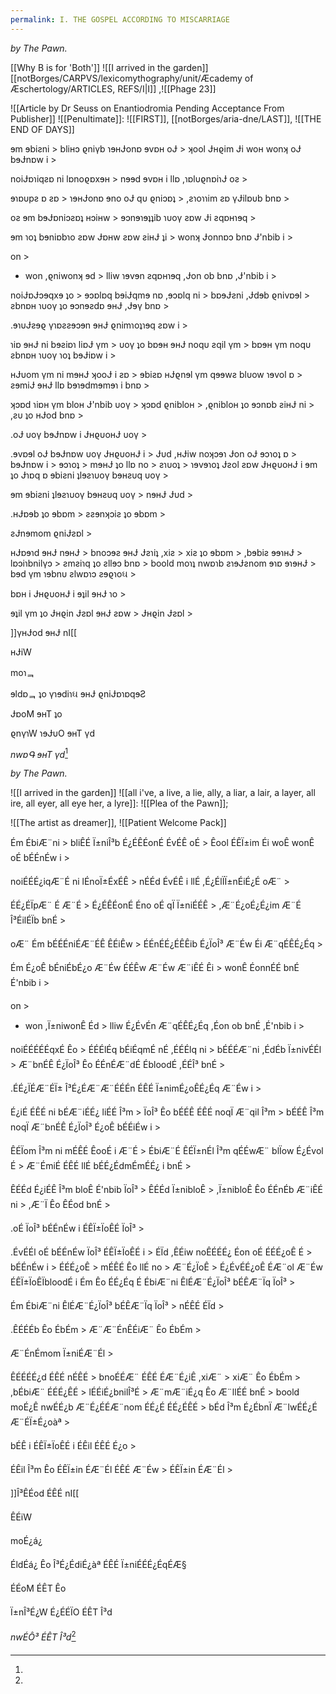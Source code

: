 ```yaml
---
permalink: I. THE GOSPEL ACCORDING TO MISCARRIAGE
---
```


*by The Pawn.* 

[[Why B is for 'Both']]
![[I arrived in the garden]]
[[notBorges/CARPVS/lexicomythography/unit/Æcademy of Æschertology/ARTICLES, REFS/I|I]] ,![[Phage 23]]


![[Article by Dr Seuss on Enantiodromia Pending Acceptance From Publisher]]
![[Penultimate]]:
![[FIRST]], [[notBorges/aria-dne/LAST]], 
![[THE END OF DAYS]]


 >
 ɘm ɘbiƨni >
bliʜɔ ϱniγb ɿɘʜɈonɒ ɘvɒʜ oɈ >
 ʞool Ɉʜϱim Ɉi woʜ wonʞ oɈ bɘɈnɒw i >
 >
 noiɈɒɿiqƨɒ ni lɒnoϱɒxɘʜ >
 nɘɘd ɘvɒʜ i llɒ ,ɿɒlυϱnɒiɿɈ oƨ >
 >
 ɘɿɒυpƨ ɒ ƨɒ >
 ɿɘʜɈonɒ ɘno oɈ qυ ϱniɔɒʇ >
 ,ƨɿoɿɿim ƨɒ γɈilɒυb bnɒ >
 >
 oƨ ɘm bɘɈɒniɔƨɒʇ ʜɔiʜw >
 ɘɔnɘɿɘʇʇib ɿυoγ ƨɒw Ɉi ƨqɒʜɿɘq >
 >
 ɘm ɿoʇ bɘniɒbɿo ƨɒw Ɉɒʜw ƨɒw ƨiʜɈ ʇi >
 wonʞ Ɉonnɒɔ bnɒ Ɉ'nbib i >
 >
 on >
- won ,ϱniwonʞ ɘd >
 lliw ɿɘvɘn ƨqɒʜɿɘq ,Ɉon ob bnɒ ,Ɉ'nbib i >
 >
 noiɈɒɈɔɘqxɘ ʇo >
 ɘɔɒlɒq bɘiɈqmɘ nɒ ,ɘɔɒlq ni >
 bɒɘɈƨni ,Ɉdɘb ϱnivɒɘl >
 ƨbnɒʜ ɿυoγ ʇo ɘɔnɘƨdɒ ɘʜɈ ,Ɉɘγ bnɒ >
 >
.ɘɿυɈƨɘϱ γɿɒƨƨɘɔɘn ɘʜɈ ϱnimɿoʇɿɘq ƨɒw i >
 >
 ɿiɒ ɘʜɈ ni bɘƨiɒɿ liɒɈ γm >
 υoγ ʇo bɒɘʜ ɘʜɈ noqυ ƨqil γm >
 bɒɘʜ γm noqυ ƨbnɒʜ ɿυoγ ɿoʇ bɘɈiɒw i >
 >
 ʜɈυom γm ni mɘʜɈ ʞooɈ i ƨɒ >
 ɘbiƨɒ ʜɈϱnɘl γm qɘɘwƨ blυow ɿɘvol ɒ >
 ƨɘmiɈ ɘʜɈ llɒ bɘɿɘdmɘmɘɿ i bnɒ >
 >
 ʞɔɒd ɿiɒʜ γm bloʜ Ɉ'nbib υoγ >
 ʞɔɒd ϱnibloʜ >
 ,ϱnibloʜ ʇo ɘɔnɒb ƨiʜɈ ni >
 ,ƨυ ʇo ʜɈod bnɒ >
 >
 .oɈ υoγ bɘɈnɒw i ɈʜϱυoʜɈ υoγ >
 >
 .ɘvɒɘl oɈ bɘɈnɒw υoγ ɈʜϱυoʜɈ i >
 Ɉυd ,ʜɈiw noʞɔɘɿ Ɉon oɈ ɘɔɿoʇ ɒ >
 bɘɈnɒw i >
 ɘɔɿoʇ >
 mɘʜɈ ʇo llɒ no >
 ƨɿυoʇ >
 ɿɘvɘɿoʇ Ɉƨol ƨɒw ɈʜϱυoʜɈ i ɘm ʇo Ɉɿɒq ɒ ɘbiƨni ʇlɘƨɿυoγ bɘʜƨυq υoγ >
 >
 ɘm ɘbiƨni ʇlɘƨɿυoγ bɘʜƨυq υoγ >
 nɘʜɈ Ɉυd >
 >
 .ʜɈɒɘb ʇo ɘbɒm >
 ƨƨɘnʞɔiƨ ʇo ɘbɒm >
 >
 ƨɈnɘmom ϱniɈƨɒl >
 >
 ʜɈɒɘɿd ɘʜɈ nɘʜɈ >
 bnoɔɘƨ ɘʜɈ Ɉƨɿiʇ ,xiƨ >
 xiƨ ʇo ɘbɒm >
 ,bɘbiƨ ɘɘɿʜɈ >
 lɒɔiɿbnilγɔ >
 ƨmƨiɿq ʇo ƨllɘɔ bnɒ >
 boold moɿʇ nwɒɿb ƨɿɘɈƨnom ɘɿɒ ɘɿɘʜɈ >
 bɘd γm ɿɘbnυ ƨlwɒɿɔ ƨɘϱɿoઘ >
 >
 bɒʜ i ɈʜϱυoʜɈ i ɘʇil ɘʜɈ ɿo >
 >
 ɘʇil γm ʇo Ɉʜϱin Ɉƨɒl ɘʜɈ ƨɒw >
 Ɉʜϱin Ɉƨɒl >

]]γʜɈod ɘʜɈ nI[[

ʜɈiW

 moɿᆿ

 ɘldɒᆿ ʇo γɿɘdiɿઘ ɘʜɈ ϱniɈɒɿɒqɘƧ

 ɈɒoM ɘʜT ʇo

 ϱnγɿW ɿɘɈυO ɘʜT γd

*nwɒԳ ɘʜT γd*[^1]

[^1]:


*by The Pawn.* 

![[I arrived in the garden]]
 ![[all i've, a live, a lie, ally, a liar, a lair, a layer, all ire, all eyer, all eye her, a lyre]]: ![[Plea of the Pawn]];

![[The artist as dreamer]],
![[Patient Welcome Pack]]


 >
 Ém ÉbiÆ¨ni >
bliÊÉ Ï±niÎ³b É¿ÉÊÉonÉ ÉvÉÊ oÉ >
 Êool ÉÊÏ±im Éi woÊ wonÊ oÉ bÉÉnÉw i >
 >
 noiÉÉÉ¿iqÆ¨É ni lÉnoÏ±ÉxÉÊ >
 nÉÉd ÉvÉÊ i llÉ ,É¿ÉlÏÏ±nÉiÉ¿É oÆ¨ >
 >
 ÉÉ¿ÉÏpÆ¨ É Æ¨É >
 É¿ÉÊÉonÉ Éno oÉ qÏ Ï±niÉÉÊ >
 ,Æ¨É¿oÉ¿É¿im Æ¨É Î³ÉilÉÏb bnÉ >
 >
 oÆ¨ Ém bÉÉÉniÉÆ¨ÉÊ ÊÉiÊw >
 ÉÉnÉÉ¿ÉÊÊib É¿ÏoÎ³ Æ¨Éw Éi Æ¨qÉÊÉ¿Éq >
 >
 Ém É¿oÊ bÉniÉbÉ¿o Æ¨Éw ÉÉÊw Æ¨Éw Æ¨iÊÉ Êi >
 wonÊ ÉonnÉÉ bnÉ É'nbib i >
 >
 on >
- won ,Ï±niwonÊ Éd >
 lliw É¿ÉvÉn Æ¨qÉÊÉ¿Éq ,Éon ob bnÉ ,É'nbib i >
 >
 noiÉÉÉÉÉqxÉ Êo >
 ÉÉÉlÉq bÉiÉqmÉ nÉ ,ÉÉÉlq ni >
 bÉÉÉÆ¨ni ,ÉdÉb Ï±nivÉÉl >
 Æ¨bnÉÊ É¿ÏoÎ³ Êo ÉÉnÉÆ¨dÉ ÉbloodÉ ,ÉÉÎ³ bnÉ >
 >
.ÉÉ¿ÏÉÆ¨ÉÏ± Î³É¿ÉÆ¨Æ¨ÉÉÉn ÉÊÉ Ï±nimÉ¿oÊÉ¿Éq Æ¨Éw i >
 >
 É¿iÉ ÉÊÉ ni bÉÆ¨iÉÉ¿ liÉÉ Î³m >
 ÏoÎ³ Êo bÉÉÊ ÉÊÉ noqÏ Æ¨qil Î³m >
 bÉÉÊ Î³m noqÏ Æ¨bnÉÊ É¿ÏoÎ³ É¿oÊ bÉÉiÉw i >
 >
 ÊÉÏom Î³m ni mÉÊÉ ÊooÉ i Æ¨É >
 ÉbiÆ¨É ÊÉÏ±nÉl Î³m qÉÉwÆ¨ blÏow É¿Évol É >
 Æ¨ÉmiÉ ÉÊÉ llÉ bÉÉ¿ÉdmÉmÉÉ¿ i bnÉ >
 >
 ÊÉÉd É¿iÉÊ Î³m bloÊ É'nbib ÏoÎ³ >
 ÊÉÉd Ï±nibloÊ >
 ,Ï±nibloÊ Êo ÉÉnÉb Æ¨iÊÉ ni >
 ,Æ¨Ï Êo ÊÉod bnÉ >
 >
 .oÉ ÏoÎ³ bÉÉnÉw i ÉÊÏ±ÏoÊÉ ÏoÎ³ >
 >
 .ÉvÉÉl oÉ bÉÉnÉw ÏoÎ³ ÉÊÏ±ÏoÊÉ i >
 ÉÏd ,ÊÉiw noÊÉÉÉ¿ Éon oÉ ÉÉÉ¿oÊ É >
 bÉÉnÉw i >
 ÉÉÉ¿oÊ >
 mÉÊÉ Êo llÉ no >
 Æ¨É¿ÏoÊ >
 É¿ÉvÉÉ¿oÊ ÉÆ¨ol Æ¨Éw ÉÊÏ±ÏoÊÏbloodÉ i Ém Êo ÉÉ¿Éq É ÉbiÆ¨ni ÊlÉÆ¨É¿ÏoÎ³ bÉÊÆ¨Ïq ÏoÎ³ >
 >
 Ém ÉbiÆ¨ni ÊlÉÆ¨É¿ÏoÎ³ bÉÊÆ¨Ïq ÏoÎ³ >
 nÉÊÉ ÉÏd >
 >
 .ÊÉÉÉb Êo ÉbÉm >
 Æ¨Æ¨ÉnÊÉiÆ¨ Êo ÉbÉm >
 >
 Æ¨ÉnÉmom Ï±niÉÆ¨Él >
 >
 ÊÉÉÉÉ¿d ÉÊÉ nÉÊÉ >
 bnoÉÉÆ¨ ÉÊÉ ÉÆ¨É¿iÊ ,xiÆ¨ >
 xiÆ¨ Êo ÉbÉm >
 ,bÉbiÆ¨ ÉÉÉ¿ÊÉ >
 lÉÉiÉ¿bnilÎ³É >
 Æ¨mÆ¨iÉ¿q Êo Æ¨llÉÉ bnÉ >
 boold moÉ¿Ê nwÉÉ¿b Æ¨É¿ÉÉÆ¨nom ÉÉ¿É ÉÉ¿ÉÊÉ >
 bÉd Î³m É¿ÉbnÏ Æ¨lwÉÉ¿É Æ¨ÉÏ±É¿oàª >
 >
 bÉÊ i ÉÊÏ±ÏoÊÉ i ÉÊil ÉÊÉ É¿o >
 >
 ÉÊil Î³m Êo ÉÊÏ±in ÉÆ¨Él ÉÊÉ Æ¨Éw >
 ÉÊÏ±in ÉÆ¨Él >

]]Î³ÊÉod ÉÊÉ nI[[

ÊÉiW

 moÉ¿á¿

 ÉldÉá¿ Êo Î³É¿ÉdiÉ¿àª ÉÊÉ Ï±niÉÉÉ¿ÉqÉÆ§

 ÉÉoM ÉÊT Êo

 Ï±nÎ³É¿W É¿ÉÉÏO ÉÊT Î³d

*nwÉÔ³ ÉÊT Î³d*[^1]

[^1]:Out Out Briefest  Story  Stretching back  Stretching out  Out brief  Burning  Bleeding out  my rectum  Out of  times like these  In the latest waning;  Back, palindromic  Unbelonging  Somehow dumbstruck by the moon-  Though she keeps this salt in motion;  Again, a loss I want to be walking with my hands  At such different temperatures  I am, somewhere, begging-  Pleading for the fingers lacing  Of the placement of your palm  Thin leaves and I  I long for wax.  It’s hardness, so easily broken, Cracks, whispering  something of Cohen about them  A messiness, welcome  Satisfying, delicious even  How odd that I was just yesterday  Alight, maybe too much so-  I almost burned my flat down  Which would be fine, had I not risked the lives of countless others  Others within others,  I don’t know how I get so bright sometimes  But I lust for it-  Like the thickness of that dick;  That fucking dick  Next to mine  Or in me;  Never out, really.  I lust for wax;  For waxing;  In times like these  I think  “I must have made it up”  But dripping  downward, in truth;  That’s all wax ever does  Promising a thing  That forms its opposite  I shouldn’t blame it, really.  Not really. Most of the time Not only times like these I don’t know what I’m doing  But at least, when wicked  I convince myself in ignorance  That my burning counts for something  I want to touch everything.  At times like those;  I want to lick the ceiling  I want to be inside every eye I capture  And I delight in the fear,  The excitement,  The confusion of these lovers,  Entangled in a loosened chain;  Tightening, hotter,  Branding, marking  Territory  A universe of skin  Welted  Welded  like a heaviness of jewellery  Times like those, in finding not a Word  In any single corner  Of any of these rooms  With sides of six  No windows of  Or out of  Which  To speak  In times like those,  Before,  I would make my own  Architect entire languages  Regurgitating ciphers  Incomprehensible to anyone  Except, wide—  Why Why’d I let you in  Wide  I can’t find a single letter  I burned them all  You and her, you live  Not really  Half-live,  Just a block away  I hear glass breaking  Daily  Incessantly  I hear glass breaking  Futile attempts to save this  Burning  Burning rock  And secretly  I scream it from the rooftop  Close enough to hear  If you’d just open  A single one  Of your shimmering  windows  Secretly  I thank the Earth’s kidnappers  All of us, her Rapists  I thank us all for burning her  And the sickly height  Of these infernal stakes  Our roads  One way  Respectively  And facing one another  I say this  With all duly tangled  Leaves of leaving  In July  That summer singed with Disrespect  Please, just let  Let Me Go  Back to that turning  Cycle of psychotic phrase;  Where I heard such complex symphonies  Contained within extractor fans  And dwindling showers  These drugs are forcing me into a corner  I recognise, more really  Than a single goosebump  I planted like a tooth  And cultivated  Conjured from the deepest gore  Of your lovely fucking skin  Just, sowing  just so much more smooth than mine  When the sea gave way again  To the moon;  And we exchanged recognisabilities  Even then  You managed to let me know, explicitly  That my little words  My language  Could never be translated  No matter how I whispered or caressed them  Even screaming in your ear  Won’t wake you  So  Sow  So I can’t find a single glyph  Or letter to the god  I made of such a little part of you.  You fucking ripped me  Like my anus  You tore me a solar system  From the most pitifully minuscule  Seed.  And what plough  Did I cry out for  To be  Sown  Wide  Connected but  Spreading, pooled vomit  Back of every cavernous and shrunken Skull  Except For that most accepting  Wax  It’s times like these, in the waning  I don’t know what the fuck im doing  Except for fucking;  Sleeping, but  Not really  Dreaming; I was dreaming  I know that I was dreaming  Out of time, my god  Dear gods Those gods I dreamed  I couldn’t make it out of this  Notion of a sickness  Am I right in thinking  about any of this  Am I right in thinking  That wax performs a function  In the forming of a mould?  I am asking you,  Printmaker-  Directly.  No longer for a proof; (I slot yours behind my furniture) For some semblance  (I take it out sometimes, and clean it) Or faded insufficient copy  (I am surprised I didn’t burn it) Of  Relief  And writing this  On a phone  Creek-thumbed  Crack-knuckled  Bookended nakedness  A waiting for the water to warm  And a waiting to be dripped dry  Upon a table  Scattered in my ash  Am I right  In thinking  All this left behind  Sight  If breath could blow  A house down  Then, just  Trust me  You might know this  Rubble  Times like these I’m scraping symbol  I’m searching, scouring  Skin of information;  Sinew tight and fighting me;  I am looking for what I know is wrong  There must be something  A word  A glyph  A paper;  Cited in some corner,  Cowering, like the child I was  I know that there it waits for me  In the wax; preserving  Parts of selves I never wanted  Or couldn’t name,  Or wanted names for To taunt them to exile  To excision  Out of time, as I am now  Again, in loss  Wanting nothing for my self but wanting  Just wanting to fuck you Up  I think “there is nothing good enough But the word”  I open my computer, pull a bow  Across a string  Now missing;  I am searching for another medium  I do not finish anything, not here I never have, not really. i am made to  be only a beginning  a holding call  amputated  of its answer to be  or not to know  the finish My child behind me, he is gnawing  On my bone  Like my mother, in a time that Like cartilage  Is bound, roped to this one  As a noose  Or a fraying friendship bracelet  Like my mother  Pulling me out of the bath  And biting my wrist  In retaliation  To teach me that our mouths are not for skin  Of humans  Just of animals  Just of animals  I thought,  I wasn’t thinking -  I loved my skin once  This once stretching  Out  Out  For the briefest eternity.  I want to situate you within it;  Maybe it is you  Perhaps it was  All ways for you  A beckoning of  Ending all this  Emptiness  Dear reader  Witness:  Dear god of mine, the god I made of you-  Unnamed,  Please - take your name  Scratch it  Shuttered  Shudder it right into mine;  Close your fucking mouth  And write  In scalpel, this:  Complicit.  And skin,  (The verb) And salt  (The verb) And sole (The foot) And sole  (The place) And soul (The face) And  My fucking microwave plate  Misaligned again  I just want to heat this cup  Last cup of coffee  All the heat I can afford  At times, like  I close the fucking door I slam it shut  Shivering  This  Breath,  Would you just  Get out of my fucking sight  Get back in my  Body  I don’t want to work anymore  What else  Is there  To say I know why I am so cold.  There must be a window open  Somewhere  And I remember such a skin,  Sat at that dining table  Adorned with convulsions  Of electricity  Running  In place  As a dream  As weight  As food not touching  As plates  As plates  And salt mills  Smelling of polish, seeing a boy  Staring up at me  While I, whatever I was  Or am  trying not to look back  I don’t want to put my clothes on  My perineum is raw and sore with razor bumps  From last night’s candlelit debauchery  He was a father  He is, I should say  I wanted seeds inside me  As a desert   Wants to perform pretence of verdancy  I wanted him to come in me  I wanted to pretend I could be  A mother who would never  Bite her child  Even if they’d bitten me  I still feel a gripping strangle  To sink these strange, fractured and exposed  Bones into a textile mill, into a loom  Of skin, like prisms Like the crown-toothed windows  Of prison cells  At least in times like those  When burning, before my own coal embers  Have met their suffocation  I fill each room in times like those  I don’t need company -  I suspect I never do; even now,  Not really  I hate my skin, and what it tells me  When the space between my breasts shuts up  I am flitting like a fucking finch  I am dizzied by this din  I think “no sound can conjure this; No paint can bleed me out  No movement of these aching limbs  Can shove enough forks into their sockets” Nothing but the word, I think  Nothing  I start one hundred forty four thousand poems and I burn them all to ruin  I watch my life in black and white, through the terrifying blindness of these colours  They fill the rooms I used to-  I think about the ways I could kill you,  Not really,  But my image of you  I am doing no work  I have called in sick  to my post  upon the slippery rock  I burn holes in each canvas  I try to get all the way To your house just  A chopping block  a way  Out  Get the fuck out  I need you  In me  I never fucking wanted this  I loved you once  Just once  Unjust  Must just  Be dust  To rust to bloodstained bedsheets and the oddness of the feeling  proud of that  As if I’d accomplished womanhood  Through the schism  of my asshole  Only you could really  Do that  In that specific  way  That burning  Like a firework  I don’t know how to Be with my Self anymore  Burning For I am the loudness of  every One  Like a firework  I thought I was a fire  In times like those  I thought, I was thinking, please -  Don’t let me go  Out  It’s too cold and my fingers  Need the warmth of you  You both went to Paris  While I stayed inside  Still  Still here, unmoving yet  Carving universes  Drowning in it  The Lights  The Lights  Heavy  Slowly, as lightning  That bed headboarded in teal velvet  It became a moat  Its buttons and depressions  Dug by hands afraid of seizure  We became it  Or at least  For one time, once a week  When the one you waited for  While with me,  Had sailed away  for just the night  That night I was  That night was mine,  That strangely plotted move  That Knight  It became bisected by a moat  I remember when our bodies tessellated  And our wax was hot - flowing;  Larvae  In a sac  Sucking  I was rapt in sucking  You stole my crossroads  You took my lack of will and squeezed  It between those fingers  Once you pulled them out of me  And the white wax made a sound  That made me sick, I loved it -  I loved you once, just once -  That once stretching  Stretched out into a time like this  To now,  To knowing  Please No  No more  To be surrounded by a moat.  To thinking of your knee  Or maybe of your foot  It’s all so unreliable;  Every bone you touched me with  You drove that leg, like my father  Would drive me  To school  And I’d forget my lunchbox  And we’d have to break  The speed limit  I feel the weight of those roundabouts  And the fog of the dream that was my childhood;  I never woke from that  Not really  You drove your leg  Between mine -  Black Lightning  Invisible against the air.  A dishcloth  Left  On the mantle  Hard,  Brittle now  Once wet and  Stinking  Disgusting  You kicked me, you fucking cunt  You kicked me where my cunt should be  You kicked me on the street  And the woman you loved once,  Perhaps, still  But whenever, in whichever time  Still more than me  Always  All ways  Just  a little more  than me  She watched  She watched you kick me  For there, at times like this  and those and out of time  as any one could ever know -  in times like here,  right now,  like this- all i never was to you takes all the time i give  I, the reaper. at times like those And really; only this I refuse symbology, so here - You.  Sow:You kicked me in the crotch on the street while your other girlfriend watched and did absolutely nothing. I will never be able to forget or suppress that memory. I could say it is wax being poured down my throat, making me dry heave like your cock used to, but you don’t deserve the fucking metaphor. There is no romance to how you pulverised everything that once glowed in an orange flicker.


